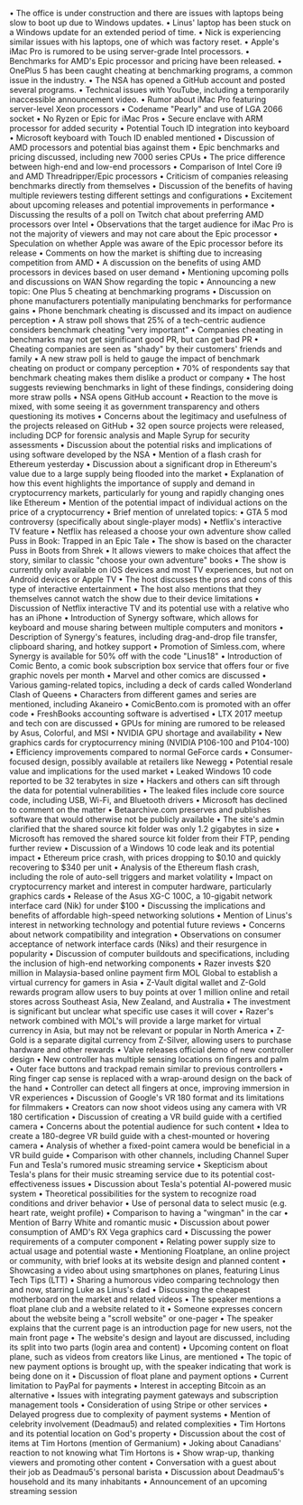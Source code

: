 • The office is under construction and there are issues with laptops being slow to boot up due to Windows updates.
• Linus' laptop has been stuck on a Windows update for an extended period of time.
• Nick is experiencing similar issues with his laptops, one of which was factory reset.
• Apple's iMac Pro is rumored to be using server-grade Intel processors.
• Benchmarks for AMD's Epic processor and pricing have been released.
• OnePlus 5 has been caught cheating at benchmarking programs, a common issue in the industry.
• The NSA has opened a GitHub account and posted several programs.
• Technical issues with YouTube, including a temporarily inaccessible announcement video.
• Rumor about iMac Pro featuring server-level Xeon processors
• Codename "Pearly" and use of LGA 2066 socket
• No Ryzen or Epic for iMac Pros
• Secure enclave with ARM processor for added security
• Potential Touch ID integration into keyboard
• Microsoft keyboard with Touch ID enabled mentioned
• Discussion of AMD processors and potential bias against them
• Epic benchmarks and pricing discussed, including new 7000 series CPUs
• The price difference between high-end and low-end processors
• Comparison of Intel Core i9 and AMD Threadripper/Epic processors
• Criticism of companies releasing benchmarks directly from themselves
• Discussion of the benefits of having multiple reviewers testing different settings and configurations
• Excitement about upcoming releases and potential improvements in performance
• Discussing the results of a poll on Twitch chat about preferring AMD processors over Intel
• Observations that the target audience for iMac Pro is not the majority of viewers and may not care about the Epic processor
• Speculation on whether Apple was aware of the Epic processor before its release
• Comments on how the market is shifting due to increasing competition from AMD
• A discussion on the benefits of using AMD processors in devices based on user demand
• Mentioning upcoming polls and discussions on WAN Show regarding the topic
• Announcing a new topic: One Plus 5 cheating at benchmarking programs
• Discussion on phone manufacturers potentially manipulating benchmarks for performance gains
• Phone benchmark cheating is discussed and its impact on audience perception
• A straw poll shows that 25% of a tech-centric audience considers benchmark cheating "very important"
• Companies cheating in benchmarks may not get significant good PR, but can get bad PR
• Cheating companies are seen as "shady" by their customers' friends and family
• A new straw poll is held to gauge the impact of benchmark cheating on product or company perception
• 70% of respondents say that benchmark cheating makes them dislike a product or company
• The host suggests reviewing benchmarks in light of these findings, considering doing more straw polls
• NSA opens GitHub account
• Reaction to the move is mixed, with some seeing it as government transparency and others questioning its motives
• Concerns about the legitimacy and usefulness of the projects released on GitHub
• 32 open source projects were released, including DCP for forensic analysis and Maple Syrup for security assessments
• Discussion about the potential risks and implications of using software developed by the NSA
• Mention of a flash crash for Ethereum yesterday
• Discussion about a significant drop in Ethereum's value due to a large supply being flooded into the market
• Explanation of how this event highlights the importance of supply and demand in cryptocurrency markets, particularly for young and rapidly changing ones like Ethereum
• Mention of the potential impact of individual actions on the price of a cryptocurrency
• Brief mention of unrelated topics:
  • GTA 5 mod controversy (specifically about single-player mods)
  • Netflix's interactive TV feature
• Netflix has released a choose your own adventure show called Puss in Book: Trapped in an Epic Tale
• The show is based on the character Puss in Boots from Shrek
• It allows viewers to make choices that affect the story, similar to classic "choose your own adventure" books
• The show is currently only available on iOS devices and most TV experiences, but not on Android devices or Apple TV
• The host discusses the pros and cons of this type of interactive entertainment
• The host also mentions that they themselves cannot watch the show due to their device limitations
• Discussion of Netflix interactive TV and its potential use with a relative who has an iPhone
• Introduction of Synergy software, which allows for keyboard and mouse sharing between multiple computers and monitors
• Description of Synergy's features, including drag-and-drop file transfer, clipboard sharing, and hotkey support
• Promotion of Simless.com, where Synergy is available for 50% off with the code "Linus18"
• Introduction of Comic Bento, a comic book subscription box service that offers four or five graphic novels per month
• Marvel and other comics are discussed
• Various gaming-related topics, including a deck of cards called Wonderland Clash of Queens
• Characters from different games and series are mentioned, including Akaneiro
• ComicBento.com is promoted with an offer code
• FreshBooks accounting software is advertised
• LTX 2017 meetup and tech con are discussed
• GPUs for mining are rumored to be released by Asus, Colorful, and MSI
• NVIDIA GPU shortage and availability
• New graphics cards for cryptocurrency mining (NVIDIA P106-100 and P104-100)
• Efficiency improvements compared to normal GeForce cards
• Consumer-focused design, possibly available at retailers like Newegg
• Potential resale value and implications for the used market
• Leaked Windows 10 code reported to be 32 terabytes in size
• Hackers and others can sift through the data for potential vulnerabilities
• The leaked files include core source code, including USB, Wi-Fi, and Bluetooth drivers
• Microsoft has declined to comment on the matter
• Betaarchive.com preserves and publishes software that would otherwise not be publicly available
• The site's admin clarified that the shared source kit folder was only 1.2 gigabytes in size
• Microsoft has removed the shared source kit folder from their FTP, pending further review
• Discussion of a Windows 10 code leak and its potential impact
• Ethereum price crash, with prices dropping to $0.10 and quickly recovering to $340 per unit
• Analysis of the Ethereum flash crash, including the role of auto-sell triggers and market volatility
• Impact on cryptocurrency market and interest in computer hardware, particularly graphics cards
• Release of the Asus XG-C 100C, a 10-gigabit network interface card (Nik) for under $100
• Discussing the implications and benefits of affordable high-speed networking solutions
• Mention of Linus's interest in networking technology and potential future reviews
• Concerns about network compatibility and integration
• Observations on consumer acceptance of network interface cards (Niks) and their resurgence in popularity
• Discussion of computer buildouts and specifications, including the inclusion of high-end networking components
• Razer invests $20 million in Malaysia-based online payment firm MOL Global to establish a virtual currency for gamers in Asia
• Z-Vault digital wallet and Z-Gold rewards program allow users to buy points at over 1 million online and retail stores across Southeast Asia, New Zealand, and Australia
• The investment is significant but unclear what specific use cases it will cover
• Razer's network combined with MOL's will provide a large market for virtual currency in Asia, but may not be relevant or popular in North America
• Z-Gold is a separate digital currency from Z-Silver, allowing users to purchase hardware and other rewards
• Valve releases official demo of new controller design
• New controller has multiple sensing locations on fingers and palm
• Outer face buttons and trackpad remain similar to previous controllers
• Ring finger cap sense is replaced with a wrap-around design on the back of the hand
• Controller can detect all fingers at once, improving immersion in VR experiences
• Discussion of Google's VR 180 format and its limitations for filmmakers
• Creators can now shoot videos using any camera with VR 180 certification
• Discussion of creating a VR build guide with a certified camera
• Concerns about the potential audience for such content
• Idea to create a 180-degree VR build guide with a chest-mounted or hovering camera
• Analysis of whether a fixed-point camera would be beneficial in a VR build guide
• Comparison with other channels, including Channel Super Fun and Tesla's rumored music streaming service
• Skepticism about Tesla's plans for their music streaming service due to its potential cost-effectiveness issues
• Discussion about Tesla's potential AI-powered music system
• Theoretical possibilities for the system to recognize road conditions and driver behavior
• Use of personal data to select music (e.g. heart rate, weight profile)
• Comparison to having a "wingman" in the car
• Mention of Barry White and romantic music
• Discussion about power consumption of AMD's RX Vega graphics card
• Discussing the power requirements of a computer component
• Relating power supply size to actual usage and potential waste
• Mentioning Floatplane, an online project or community, with brief looks at its website design and planned content
• Showcasing a video about using smartphones on planes, featuring Linus Tech Tips (LTT)
• Sharing a humorous video comparing technology then and now, starring Luke as Linus's dad
• Discussing the cheapest motherboard on the market and related videos
• The speaker mentions a float plane club and a website related to it
• Someone expresses concern about the website being a "scroll website" or one-pager
• The speaker explains that the current page is an introduction page for new users, not the main front page
• The website's design and layout are discussed, including its split into two parts (login area and content)
• Upcoming content on float plane, such as videos from creators like Linus, are mentioned
• The topic of new payment options is brought up, with the speaker indicating that work is being done on it
• Discussion of float plane and payment options
• Current limitation to PayPal for payments
• Interest in accepting Bitcoin as an alternative
• Issues with integrating payment gateways and subscription management tools
• Consideration of using Stripe or other services
• Delayed progress due to complexity of payment systems
• Mention of celebrity involvement (Deadmau5) and related complexities
• Tim Hortons and its potential location on God's property
• Discussion about the cost of items at Tim Hortons (mention of Germanium)
• Joking about Canadians' reaction to not knowing what Tim Hortons is
• Show wrap-up, thanking viewers and promoting other content
• Conversation with a guest about their job as Deadmau5's personal barista
• Discussion about Deadmau5's household and its many inhabitants
• Announcement of an upcoming streaming session